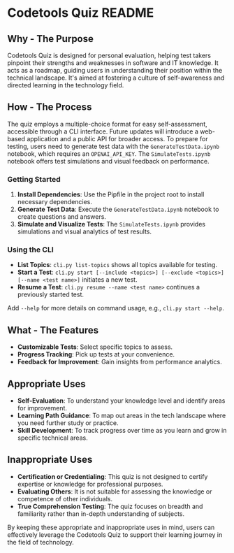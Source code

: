 # Codetools Quiz README

## Why - The Purpose

Codetools Quiz is designed for personal evaluation, helping test takers pinpoint their strengths and weaknesses in software and IT knowledge. It acts as a roadmap, guiding users in understanding their position within the technical landscape. It's aimed at fostering a culture of self-awareness and directed learning in the technology field.

## How - The Process

The quiz employs a multiple-choice format for easy self-assessment, accessible through a CLI interface. Future updates will introduce a web-based application and a public API for broader access. To prepare for testing, users need to generate test data with the `GenerateTestData.ipynb` notebook, which requires an `OPENAI_API_KEY`. The `SimulateTests.ipynb` notebook offers test simulations and visual feedback on performance.

### Getting Started

1. **Install Dependencies**: Use the Pipfile in the project root to install necessary dependencies.
2. **Generate Test Data**: Execute the `GenerateTestData.ipynb` notebook to create questions and answers.
3. **Simulate and Visualize Tests**: The `SimulateTests.ipynb` provides simulations and visual analytics of test results.

### Using the CLI

- **List Topics**: `cli.py list-topics` shows all topics available for testing.
- **Start a Test**: `cli.py start [--include <topics>] [--exclude <topics>] [--name <test name>]` initiates a new test.
- **Resume a Test**: `cli.py resume --name <test name>` continues a previously started test.

Add `--help` for more details on command usage, e.g., `cli.py start --help`.

## What - The Features

- **Customizable Tests**: Select specific topics to assess.
- **Progress Tracking**: Pick up tests at your convenience.
- **Feedback for Improvement**: Gain insights from performance analytics.

## Appropriate Uses

- **Self-Evaluation**: To understand your knowledge level and identify areas for improvement.
- **Learning Path Guidance**: To map out areas in the tech landscape where you need further study or practice.
- **Skill Development**: To track progress over time as you learn and grow in specific technical areas.

## Inappropriate Uses

- **Certification or Credentialing**: This quiz is not designed to certify expertise or knowledge for professional purposes.
- **Evaluating Others**: It is not suitable for assessing the knowledge or competence of other individuals.
- **True Comprehension Testing**: The quiz focuses on breadth and familiarity rather than in-depth understanding of subjects.

By keeping these appropriate and inappropriate uses in mind, users can effectively leverage the Codetools Quiz to support their learning journey in the field of technology.
